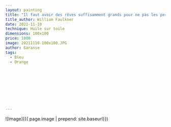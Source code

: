 ```yaml
---
layout: painting
title: "Il faut avoir des rêves suffisamment grands pour ne pas les perdre de vue pendant qu'on les poursuit."                       
title_author: William Faulkner                                        
date: 2021-11-10
technique: Huile sur toile 
dimensions: 100x100
price: 1000
image: 20211110-100x100.JPG
author: Garanse
tags:
  - Bleu
  - Orange
  
  
  
  
  
  
  
  
  
---
```

![Image]({{ page.image | prepend: site.baseurl}})

